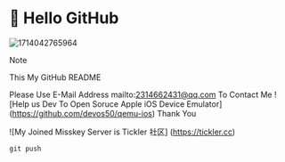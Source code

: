 # 👋 Hello GitHub #
![1714042765964](https://github.com/user-attachments/assets/d5b47682-dcc7-44c7-941a-a7d3c8c06112)
> [!NOTE]
> This My GitHub README

Please Use E-Mail Address mailto:2314662431@qq.com To Contact Me
![Help us Dev To Open Soruce Apple iOS Device Emulator] (https://github.com/devos50/qemu-ios) Thank You

![My Joined Misskey Server is Tickler 社区] (https://tickler.cc)

`git push`
